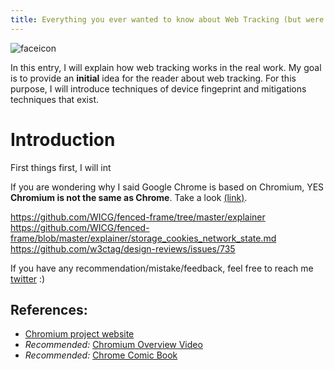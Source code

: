 ```yaml
---
title: Everything you ever wanted to know about Web Tracking (but were afraid to ask)
---
```


<div class="balloon_l">
  <div class="faceicon"><img src="../icon/otter_says.png" alt="faceicon" ></div>
  <p class="says">
  In this entry, I will explain how web tracking works in the real work. My goal is to provide an <b>initial</b> idea for the reader about web tracking. For this purpose, I will introduce techniques of device fingeprint and mitigations techniques that exist.
  </p>
</div>

# Introduction 

First things first, I will int


<div class="column" title="Web Tracking vs Device fingeprinting">
  <div style="overflow: hidden">
    <div style="float: left;">
        If you are wondering why I said Google Chrome is based on Chromium, YES <b> Chromium is not the same as Chrome</b>. Take a look <a href="https://chromium.googlesource.com/chromium/src.git/+/HEAD/docs/chromium_browser_vs_google_chrome.md">(link)</a>.
    </div>
  </div>
</div>







https://github.com/WICG/fenced-frame/tree/master/explainer
https://github.com/WICG/fenced-frame/blob/master/explainer/storage_cookies_network_state.md
https://github.com/w3ctag/design-reviews/issues/735





If you have any recommendation/mistake/feedback, feel free to reach me [twitter](https://twitter.com/alberto_fdr) :)

## References:

-   [Chromium project website](https://www.chromium.org/chromium-projects/)
-   _Recommended:_ [Chromium Overview Video](https://www.youtube.com/watch?v=u11lbUWEeYI)
-   _Recommended:_ [Chrome Comic Book](https://www.google.com/googlebooks/chrome/)
